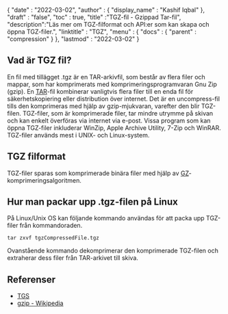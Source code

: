 {
  "date" : "2022-03-02",
  "author" : {
    "display_name" : "Kashif Iqbal"
},
  "draft" : "false",
  "toc" : true,
  "title" :"TGZ-fil - Gzippad Tar-fil",
  "description":"Läs mer om TGZ-filformat och API:er som kan skapa och öppna TGZ-filer.",
  "linktitle" : "TGZ",
  "menu" : {
    "docs" : {
      "parent" : "compression"
}
},
  "lastmod" : "2022-03-02"
}

## Vad är TGZ fil?

En fil med tillägget .tgz är en TAR-arkivfil, som består av flera filer och mappar, som har komprimerats med komprimeringsprogramvaran Gnu Zip (gzip). En [TAR](/sv/compression/tar/)-fil kombinerar vanligtvis flera filer till en enda fil för säkerhetskopiering eller distribution över internet. Det är en uncompress-fil tills den komprimeras med hjälp av gzip-mjukvaran, varefter den blir TGZ-filen. TGZ-filer, som är komprimerade filer, tar mindre utrymme på skivan och kan enkelt överföras via internet via e-post. Vissa program som kan öppna TGZ-filer inkluderar WinZip, Apple Archive Utility, 7-Zip och WinRAR. TGZ-filer används mest i UNIX- och Linux-system.

## TGZ filformat

TGZ-filer sparas som komprimerade binära filer med hjälp av [GZ](/sv/compression/gz/)-komprimeringsalgoritmen.

## Hur man packar upp .tgz-filen på Linux

På Linux/Unix OS kan följande kommando användas för att packa upp TGZ-filer från kommandoraden.

```
tar zxvf tgzCompressedFile.tgz
```

Ovanstående kommando dekomprimerar den komprimerade TGZ-filen och extraherar dess filer från TAR-arkivet till skiva.
## Referenser ##

* [TGS](https://core.telegram.org/stickers#animated-stickers)
* [gzip - Wikipedia](https://en.wikipedia.org/wiki/Gzip)

